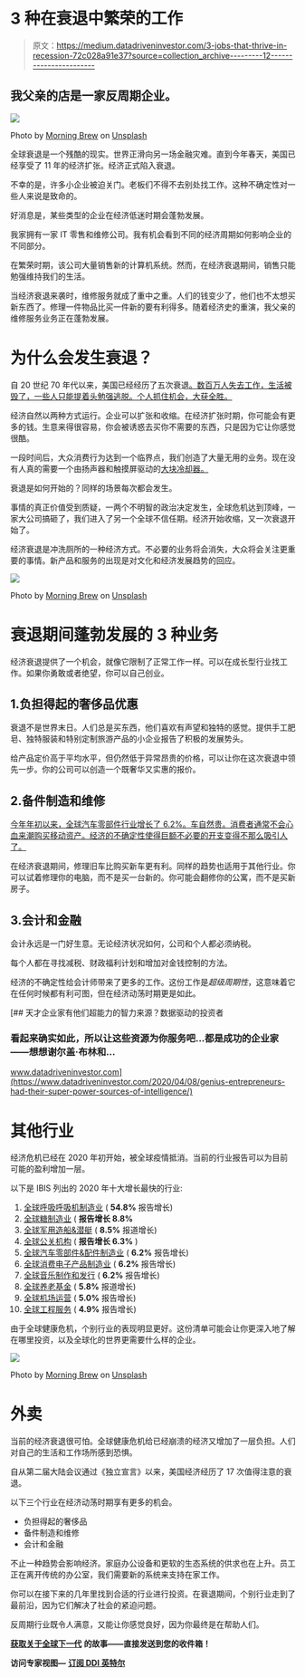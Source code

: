 # 3 种在衰退中繁荣的工作

> 原文：<https://medium.datadriveninvestor.com/3-jobs-that-thrive-in-recession-72c028a91e37?source=collection_archive---------12----------------------->

## 我父亲的店是一家**反周期**企业。

![](img/d69aed8cacf002d0cee2a2d47997c2b9.png)

Photo by [Morning Brew](https://unsplash.com/@morningbrew?utm_source=medium&utm_medium=referral) on [Unsplash](https://unsplash.com?utm_source=medium&utm_medium=referral)

全球衰退是一个残酷的现实。世界正滑向另一场金融灾难。直到今年春天，美国已经享受了 11 年的经济扩张。经济正式陷入衰退。

不幸的是，许多小企业被迫关门。老板们不得不去别处找工作。这种不确定性对一些人来说是致命的。

好消息是，某些类型的企业在经济低迷时期会蓬勃发展。

我家拥有一家 IT 零售和维修公司。我有机会看到不同的经济周期如何影响企业的不同部分。

在繁荣时期，该公司大量销售新的计算机系统。然而，在经济衰退期间，销售只能勉强维持我们的生活。

当经济衰退来袭时，维修服务就成了重中之重。人们的钱变少了，他们也不太想买新东西了。修理一件物品比买一件新的要有利得多。随着经济史的重演，我父亲的维修服务业务正在蓬勃发展。

# 为什么会发生衰退？

自 20 世纪 70 年代以来，美国已经经历了五次衰退[。数百万人失去工作，生活被毁了，一些人只能提着头勉强逃脱。个人抓住机会，大获全胜。](https://en.wikipedia.org/wiki/List_of_recessions_in_the_United_States)

经济自然以两种方式运行。企业可以扩张和收缩。在经济扩张时期，你可能会有更多的钱。生意来得很容易，你会被诱惑去买你不需要的东西，只是因为它让你感觉很酷。

一段时间后，大众消费行为达到一个临界点，我们创造了大量无用的业务。现在没有人真的需要一个由扬声器和触摸屏驱动的[大块冷却器。](https://www.marketingmind.in/top-10-biggest-product-failures-of-2010s/)

衰退是如何开始的？同样的场景每次都会发生。

事情的真正价值受到质疑，一两个不明智的政治决定发生，全球危机达到顶峰，一家大公司搞砸了，我们进入了另一个全球不信任期。经济开始收缩，又一次衰退开始了。

经济衰退是冲洗厕所的一种经济方式。不必要的业务将会消失，大众将会关注更重要的事情。新产品和服务的出现是对文化和经济发展趋势的回应。

![](img/6e5eb7853ae5ca8b69bd890c0d847e6a.png)

Photo by [Morning Brew](https://unsplash.com/@morningbrew?utm_source=medium&utm_medium=referral) on [Unsplash](https://unsplash.com?utm_source=medium&utm_medium=referral)

# 衰退期间蓬勃发展的 3 种业务

经济衰退提供了一个机会，就像它限制了正常工作一样。可以在成长型行业找工作。如果你勇敢或者绝望，你可以自己创业。

## 1.负担得起的奢侈品优惠

衰退不是世界末日。人们总是买东西，他们喜欢有声望和独特的感觉。提供手工肥皂、独特服装和特别定制旅游产品的小企业报告了积极的发展势头。

给产品定价高于平均水平，但仍然低于异常昂贵的价格，可以让你在这次衰退中领先一步。你的公司可以创造一个既奢华又实惠的报价。

## 2.备件制造和维修

[今年年初以来，全球汽车零部件行业增长了 6.2%。车自然贵。消费者通常不会心血来潮购买移动资产。经济的不确定性使得巨额不必要的开支变得不那么吸引人了。](https://www.ibisworld.com/global/market-research-reports/global-auto-parts-accessories-manufacturing-industry/)

在经济衰退期间，修理旧车比购买新车更有利。同样的趋势也适用于其他行业。你可以试着修理你的电脑，而不是买一台新的。你可能会翻修你的公寓，而不是买新房子。

## 3.会计和金融

会计永远是一门好生意。无论经济状况如何，公司和个人都必须纳税。

每个人都在寻找减税、财政福利计划和增加对金钱控制的方法。

经济的不确定性给会计师带来了更多的工作。这份工作是*超级周期性*，这意味着它在任何时候都有利可图，但在经济动荡时期更是如此。

[](https://www.datadriveninvestor.com/2020/04/08/genius-entrepreneurs-had-their-super-power-sources-of-intelligence/) [## 天才企业家有他们超能力的智力来源？数据驱动的投资者

### 看起来确实如此，所以让这些资源为你服务吧...都是成功的企业家——想想谢尔盖·布林和…

www.datadriveninvestor.com](https://www.datadriveninvestor.com/2020/04/08/genius-entrepreneurs-had-their-super-power-sources-of-intelligence/) 

# 其他行业

经济危机已经在 2020 年初开始，被全球疫情抵消。当前的行业报告可以为目前可能的盈利增加一层。

以下是 IBIS 列出的 2020 年十大增长最快的行业:

1.  [全球呼吸呼吸机制造业](https://www.ibisworld.com/global/market-research-reports/global-respiratory-ventilator-manufacturing-industry/) ( **54.8%** 报告增长)
2.  [全球糖制造业](https://www.ibisworld.com/global/market-research-reports/global-sugar-manufacturing-industry/) ( **报告增长 8.8%**
3.  [全球军用造船&潜艇](https://www.ibisworld.com/global/market-research-reports/global-military-shipbuilding-submarines-industry/) ( **8.5%** 报道增长)
4.  [全球公关机构](https://www.ibisworld.com/global/market-research-reports/global-public-relations-agencies-industry/) ( **报告增长 6.3%** )
5.  [全球汽车零部件&配件制造业](https://www.ibisworld.com/global/market-research-reports/global-auto-parts-accessories-manufacturing-industry/) ( **6.2%** 报告增长)
6.  [全球消费电子产品制造业](https://www.ibisworld.com/global/market-research-reports/global-consumer-electronics-manufacturing-industry/) ( **6.2%** 报告增长)
7.  [全球音乐制作和发行](https://www.ibisworld.com/global/market-research-reports/global-music-production-distribution-industry/) ( **6.2%** 报告增长)
8.  [全球养老基金](https://www.ibisworld.com/global/market-research-reports/global-pension-funds-industry/) ( **5.8%** 报道增长)
9.  [全球机场运营](https://www.ibisworld.com/global/market-research-reports/global-airport-operation-industry/) ( **5.0%** 报告增长)
10.  [全球工程服务](https://www.ibisworld.com/global/market-research-reports/global-engineering-services-industry/) ( **4.9%** 报告增长)

由于全球健康危机，个别行业的表现明显更好。这份清单可能会让你更深入地了解在哪里投资，以及全球化的世界更需要什么样的企业。

![](img/64d37ac196e65c6d5f4f9c76d955875f.png)

Photo by [Morning Brew](https://unsplash.com/@morningbrew?utm_source=unsplash&utm_medium=referral&utm_content=creditCopyText) on [Unsplash](https://unsplash.com/@morningbrew?utm_source=unsplash&utm_medium=referral&utm_content=creditCopyText)

# 外卖

当前的经济衰退很可怕。全球健康危机给已经崩溃的经济又增加了一层负担。人们对自己的生活和工作场所感到恐惧。

自从第二届大陆会议通过《独立宣言》以来，美国经济经历了 17 次值得注意的衰退。

以下三个行业在经济动荡时期享有更多的机会。

*   负担得起的奢侈品
*   备件制造和维修
*   会计和金融

不止一种趋势会影响经济。家庭办公设备和更软的生态系统的供求也在上升。员工正在离开传统的办公室，我们需要新的系统来支持在家工作。

你可以在接下来的几年里找到合适的行业进行投资。在衰退期间，个别行业走到了最前沿，因为它们解决了社会的紧迫问题。

反周期行业既令人满意，又能让你感觉良好，因为你最终是在帮助人们。

[**获取关于全球下一代**](https://koraza.substack.com/) **的故事——直接发送到您的收件箱！**

**访问专家视图—** [**订阅 DDI 英特尔**](https://datadriveninvestor.com/ddi-intel)